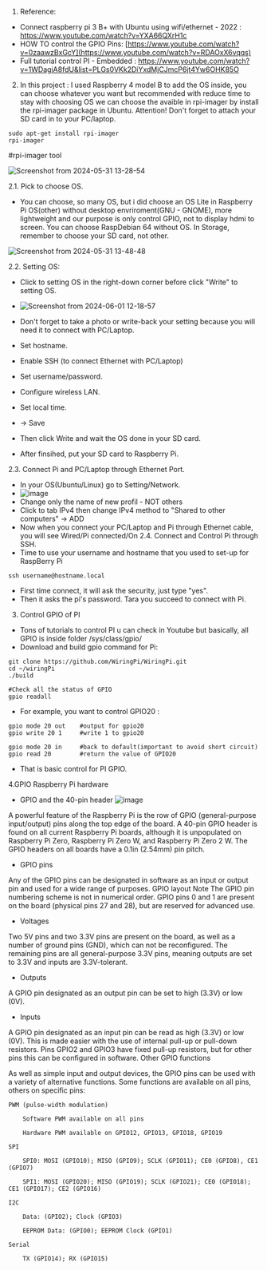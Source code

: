 1. Reference:
- Connect raspberry pi 3 B+ with Ubuntu using wifi/ethernet - 2022 : https://www.youtube.com/watch?v=YXA66QXrH1c
- HOW TO control the GPIO Pins: [https://www.youtube.com/watch?v=0zaawzBxGcY](https://www.youtube.com/watch?v=RDAOxX6vqqs)
- Full tutorial control PI - Embedded : https://www.youtube.com/watch?v=1WDagiA8fdU&list=PLGs0VKk2DiYxdMjCJmcP6jt4Yw6OHK85O
2. In this project :
I used Raspberry 4 model B to add the OS inside, you can choose whatever you want but recommended with reduce time to stay with choosing OS
we can choose the avaible in rpi-imager by install the rpi-imager package in Ubuntu.
Attention! Don't forget to attach your SD card in to your PC/laptop.
```
sudo apt-get install rpi-imager
rpi-imager
```
#rpi-imager tool
 
  ![Screenshot from 2024-05-31 13-28-54](https://github.com/angerpro1411/TECTONIC/assets/166725219/54429c6e-4fed-42f6-a928-fad5de534ece)

2.1. Pick to choose OS.
- You can choose, so many OS, but i did choose an OS Lite in Raspberry Pi OS(other) without desktop envriroment(GNU - GNOME), more lightweight and our purpose is only 
control GPIO, not to display hdmi to screen. You can choose RaspDebian 64 without OS. In Storage, remember to choose your SD card, not other.


![Screenshot from 2024-05-31 13-48-48](https://github.com/angerpro1411/TECTONIC/assets/166725219/ada67c87-951e-4e82-a76d-4206bac72a9a)

2.2. Setting OS:
- Click to setting OS in the right-down corner before click "Write" to setting OS.
- ![Screenshot from 2024-06-01 12-18-57](https://github.com/angerpro1411/TECTONIC/assets/166725219/2b5f6ee4-d309-4e40-8010-44167e3b099c)

- Don't forget to take a photo or write-back your setting because you will need it to connect with PC/Laptop.
- Set hostname.
- Enable SSH (to connect Ethernet with PC/Laptop)
- Set username/password.
- Configure wireless LAN.
- Set local time.
- -> Save
- Then click Write and wait the OS done in your SD card.
- After finsihed, put your SD card to Raspberry Pi.

2.3. Connect Pi and PC/Laptop through Ethernet Port.
- In your OS(Ubuntu/Linux) go to Setting/Network.
- ![image](https://github.com/angerpro1411/TECTONIC/assets/166725219/64b23ccd-64fc-4c14-9950-896b9bbe6a18)
- Change only the name of new profil - NOT others
- Click to tab IPv4 then change IPv4 method to "Shared to other computers" -> ADD
- Now when you connect your PC/Laptop and Pi through Ethernet cable, you will see Wired/Pi connected/On
2.4. Connect and Control Pi through SSH.
- Time to use your username and hostname that you used to set-up for RaspBerry Pi
```
ssh username@hostname.local
```
- First time connect, it will ask the security, just type "yes".
- Then it asks the pi's password.
Tara you succeed to connect with Pi.

3. Control GPIO of PI
- Tons of tutorials to control PI u can check in Youtube but basically, all GPIO is inside folder /sys/class/gpio/
- Download and build gpio command for Pi:
```
git clone https://github.com/WiringPi/WiringPi.git
cd ~/wiringPi
./build

#Check all the status of GPIO
gpio readall

```
- For example, you want to control GPIO20 :
```
gpio mode 20 out 	#output for gpio20
gpio write 20 1 	#write 1 to gpio20

gpio mode 20 in		#back to default(important to avoid short circuit)
gpio read 20		#return the value of GPIO20
```
- That is basic control for PI GPIO.

4.GPIO Raspberry Pi hardware
- GPIO and the 40-pin header
![image](https://github.com/angerpro1411/TECTONIC/assets/166725219/fca7d860-8ef7-4212-b2bf-42014924a250)



A powerful feature of the Raspberry Pi is the row of GPIO (general-purpose input/output) pins along the top edge of the board. A 40-pin GPIO header is found on all current Raspberry Pi boards, although it is unpopulated on Raspberry Pi Zero, Raspberry Pi Zero W, and Raspberry Pi Zero 2 W. The GPIO headers on all boards have a 0.1in (2.54mm) pin pitch.
- GPIO pins

Any of the GPIO pins can be designated in software as an input or output pin and used for a wide range of purposes.
GPIO layout
Note
	The GPIO pin numbering scheme is not in numerical order. GPIO pins 0 and 1 are present on the board (physical pins 27 and 28), but are reserved for advanced use.
- Voltages

Two 5V pins and two 3.3V pins are present on the board, as well as a number of ground pins (GND), which can not be reconfigured. The remaining pins are all general-purpose 3.3V pins, meaning outputs are set to 3.3V and inputs are 3.3V-tolerant.
- Outputs

A GPIO pin designated as an output pin can be set to high (3.3V) or low (0V).
- Inputs

A GPIO pin designated as an input pin can be read as high (3.3V) or low (0V). This is made easier with the use of internal pull-up or pull-down resistors. Pins GPIO2 and GPIO3 have fixed pull-up resistors, but for other pins this can be configured in software.
Other GPIO functions

As well as simple input and output devices, the GPIO pins can be used with a variety of alternative functions. Some functions are available on all pins, others on specific pins:

    PWM (pulse-width modulation)

        Software PWM available on all pins

        Hardware PWM available on GPIO12, GPIO13, GPIO18, GPIO19

    SPI

        SPI0: MOSI (GPIO10); MISO (GPIO9); SCLK (GPIO11); CE0 (GPIO8), CE1 (GPIO7)

        SPI1: MOSI (GPIO20); MISO (GPIO19); SCLK (GPIO21); CE0 (GPIO18); CE1 (GPIO17); CE2 (GPIO16)

    I2C

        Data: (GPIO2); Clock (GPIO3)

        EEPROM Data: (GPIO0); EEPROM Clock (GPIO1)

    Serial

        TX (GPIO14); RX (GPIO15)

